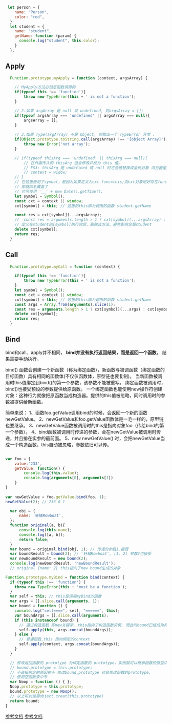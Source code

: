 
```js
 let person = {
    name: "Person",
    color: "red",
  }
  let student = {
    name: "student",
    getName: function (param) {
      console.log("student", this.color);
    }
  };
```

## Apply
```js
  Function.prototype.myApply = function (context, argsArray) {

    // MyApply方法必然是函数调用的
    if(typeof this !== 'function'){
        throw new TypeError(this + ' is not a function');
    }

    // 2.如果 argArray 是 null 或 undefined, 则argsArray = [];
    if(typeof argsArray === 'undefined' || argsArray === null){
        argsArray = [];
    }
    
    // 3.如果 Type(argArray) 不是 Object, 则抛出一个 TypeError 异常 .
    if(Object.prototype.toString.call(argsArray) !== '[object Array]'){
        throw new Error('not array');
    }

    // if(typeof thisArg === 'undefined' || thisArg === null){
        // 在外面传入的 thisArg 值会修改并成为 this 值。
        // ES3: thisArg 是 undefined 或 null 时它会被替换成全局对象 浏览器里是window
        // context = widow;
    // }
    // 在这里使用了symbol，是因为如果定义为cxt.func=this;而cxt对象刚好存在func方法，
    // 那就同名覆盖了
    // 也可使用 '__' + new Date().getTime();
    let symbol = Symbol();
    const cxt = context || window;
    cxt[symbol] = this; // 这里的this即为调用的函数 student.getName

    const res = cxt[symbol](...argsArray);
    //  const res = arguments.length > 1 ? cxt[symbol](...argsArray) : cxt[symbol]();
    // 定义在student的[symbol]执行完后，删除该方法，避免影响全局student
    delete cxt[symbol];
    return res;
  }

```

## Call

```js
  Function.prototype.myCall = function (context) {

    if(typeof this !== 'function'){
        throw new TypeError(this + ' is not a function');
    }
    let symbol = Symbol();
    const cxt = context || window;
    cxt[symbol] = this; // 这里的this即为调用的函数 student.getName
    const args = Array.from(arguments).slice(1);
    const res = arguments.length > 1 ? cxt[symbol](...args) : cxt[symbol]();
    delete cxt[symbol];
    return res;
  }

```


## Bind

 bind和call、apply并不相同，
 **bind并没有执行返回结果，而是返回一个函数**，
 结果需要手动执行。


bind() 函数会创建一个新函数（称为绑定函数），新函数与被调函数（绑定函数的目标函数）具有相同的函数体(不仅仅函数体，原型链也要复制)。
当新函数被调用时this值绑定到bind()的第一个参数，该参数不能被重写。
绑定函数被调用时，bind()也接受预设的参数提供给原函数。
一个绑定函数也能使用new操作符创建对象：这种行为就像把原函数当成构造器。提供的this值被忽略，同时调用时的参数被提供给新函数。

简单来说：
1、函数foo.getValue调用bind的时候，会返回一个新的函数newGetValue。
2、newGetValue和foo.getValue函数体是一毛一样的，原型链也要继承。
3、newGetValue函数被调用时的this是指向对象foo（传给bind的第一个参数）。
4、bind函数被调用时传递的参数，会在newGetValue被调用时传递，并且排在实参的最前面。
5、new newGetValue() 时，会把newGetValue当成一个构造函数，this自动被忽略，参数依旧可以传。

```js

var foo = {
    value:'233',
    getValue: function() {
        console.log(this.value);
        console.log(arguments[0], arguments[1])
    }
}
 
var newGetValue = foo.getValue.bind(foo, 1);
newGetValue(2); // 233 0 1

```


```js
  var obj = {
      name: '轩辕Rowboat',
  };
  function original(a, b){
      console.log(this.name);
      console.log([a, b]);
      return false;
  }
  var bound = original.bind(obj, 1); // 传递的参数1,接受
  var boundResult = bound(2); // '轩辕Rowboat', [1, 2] 参数2也接受
  var newBoundResult = new bound(2); 
  console.log(newBoundResult, 'newBoundResult'); 
  // original {name: 2} this指向了new bound生成的对象
```
```js
Function.prototype.myBind = function bind(context) {
  if (typeof this !== 'function') {
    throw new TypeError(this + 'must be a function');
  }
  var self = this; // this是调用myBind的函数
  var args = [].slice.call(arguments, 1);
  var bound = function () {
    console.log("self====", self, "======", this);
    var boundArgs = [].slice.call(arguments);
    if (this instanceof bound) {
      // 通过构造函数 即new关键字, this指向了构造函数实例, 而此时bound已经成为构造函数
      self.apply(this, args.concat(boundArgs));
    } else {
      // 普通函数,this 指向绑定的context
      self.apply(context, args.concat(boundArgs));
    }
  }

  // 修改返回函数的 prototype 为绑定函数的 prototype，实例就可以继承函数的原型中的值
  // bound.prototype = this.prototype;
  // 不直接绑定的原因在于 修改bound.prototype 也会修改函数的prototype, 
  // 使用空函数来中专
  var Noop = function () { };
  Noop.prototype = this.prototype;
  bound.prototype = new Noop();
  // 以上可以使用object.creat(this.prototype)
  return bound;
}
```


[参考文档](https://segmentfault.com/a/1190000017091983)
[参考文档](https://blog.csdn.net/smallsun_229/article/details/80298147)

